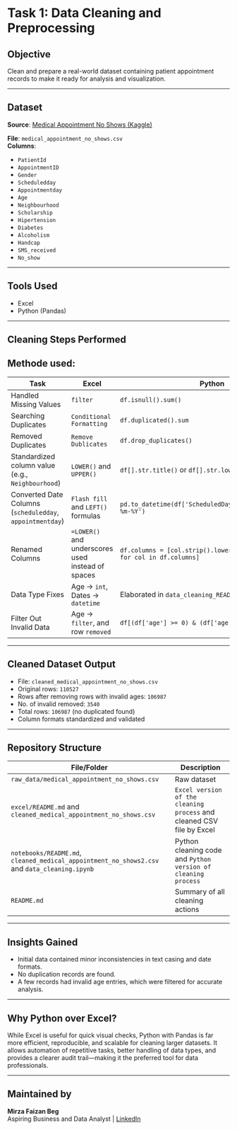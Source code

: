 # Task 1: Data Cleaning and Preprocessing

## Objective
Clean and prepare a real-world dataset containing patient appointment records to make it ready for analysis and visualization.

---

## Dataset
**Source**: [Medical Appointment No Shows (Kaggle)](https://www.kaggle.com/datasets/joniarroba/noshowappointments)

**File**: `medical_appointment_no_shows.csv`  
**Columns**:
- `PatientId`
- `AppointmentID`
- `Gender`
- `Scheduledday`
- `Appointmentday`
- `Age`
- `Neighbourhood`
- `Scholarship`
- `Hipertension`
- `Diabetes`
- `Alcoholism`
- `Handcap`
- `SMS_received`
- `No_show`

---

## Tools Used
- Excel
- Python (Pandas)

---

## Cleaning Steps Performed

## Methode used:

| Task | Excel | Python |
|------|-------|--------|
| Handled Missing Values | `filter` |  `df.isnull().sum()` |
| Searching Duplicates | `Conditional Formatting` | `df.duplicated().sum` |
| Removed Duplicates | `Remove Dublicates` | `df.drop_duplicates()` |
| Standardized column value (e.g., `Neighbourhood`) | `LOWER()` and `UPPER()` |  `df[].str.title()` or `df[].str.lower()`|
| Converted Date Columns (`scheduledday`, `appointmentday`) | `Flash fill` and `LEFT()` formulas | `pd.to_datetime(df['ScheduledDay']).dt.strftime('%d-%m-%Y')` |
| Renamed Columns | `=LOWER()` and underscores used instead of spaces | `df.columns = [col.strip().lower().replace(" ", "_") for col in df.columns]` |
| Data Type Fixes | Age → `int`, Dates → `datetime` | Elaborated in `data_cleaning_README.md` |
| Filter Out Invalid Data | Age → `filter`, and row `removed` | `df[(df['age'] >= 0) & (df['age'] <= 100)]` |

---

## Cleaned Dataset Output
- File: `cleaned_medical_appointment_no_shows.csv`
- Original rows: `110527`
- Rows after removing rows with invalid ages: `106987`
- No. of invalid removed: `3540`
- Total rows: `106987` (no duplicated found)
- Column formats standardized and validated

---

## Repository Structure

| File/Folder | Description |
|-------------|-------------|
| `raw_data/medical_appointment_no_shows.csv` | Raw dataset |
| `excel/README.md` and `cleaned_medical_appointment_no_shows.csv` | `Excel version of the cleaning process` and cleaned CSV file by Excel |
| `notebooks/README.md`, `cleaned_medical_appointment_no_shows2.csv` and `data_cleaning.ipynb` | Python cleaning code and `Python version of cleaning process` |
| `README.md` | Summary of all cleaning actions |

---

## Insights Gained
- Initial data contained minor inconsistencies in text casing and date formats.
- No duplication records are found.
- A few records had invalid age entries, which were filtered for accurate analysis.

---

## Why Python over Excel?
While Excel is useful for quick visual checks, Python with Pandas is far more efficient, reproducible, and scalable for cleaning larger datasets. It allows automation of repetitive tasks, better handling of data types, and provides a clearer audit trail—making it the preferred tool for data professionals.

---

## Maintained by
**Mirza Faizan Beg**  
Aspiring Business and Data Analyst |
[LinkedIn](www.linkedin.com/in/mirza-faizan-beg-44a61a250)

